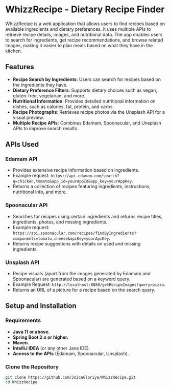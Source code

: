 # WhizzRecipe - Dietary Recipe Finder

WhizzRecipe is a web application that allows users to find recipes based on available ingredients and dietary preferences. It uses multiple APIs to retrieve recipe details, images, and nutritional data. The app enables users to search for ingredients, get recipe recommendations, and browse related images, making it easier to plan meals based on what they have in the kitchen.

## Features
- **Recipe Search by Ingredients**: Users can search for recipes based on the ingredients they have.
- **Dietary Preference Filters**: Supports dietary choices such as vegan, gluten-free, vegetarian, and more.
- **Nutritional Information**: Provides detailed nutritional information on dishes, such as calories, fat, protein, and carbs.
- **Recipe Photographs**: Retrieves recipe photos via the Unsplash API for a visual preview.
- **Multiple Recipe APIs**: Combines Edamam, Spoonacular, and Unsplash APIs to improve search results.

## APIs Used
### Edamam API
- Provides extensive recipe information based on ingredients.
- Example request: `https://api.edamam.com/search?q=chicken,tomato&app_id=yourAppId&app_key=yourAppKey`.
- Returns a collection of recipes featuring ingredients, instructions, nutritional info, and more.

### Spoonacular API
- Searches for recipes using certain ingredients and returns recipe titles, ingredients, photos, and missing ingredients.
- Example request: `https://api.spoonacular.com/recipes/findByIngredients?components=tomato,cheese&apiKey=yourApiKey`.
- Returns recipe suggestions with details on used and missing ingredients.

### Unsplash API
- Recipe visuals (apart from the images generated by Edamam and Spoonacular) are generated based on a keyword query.
- Example Request: `http://localhost:8080/getRecipeImages?query=pizza`.
- Returns an URL of a picture for a recipe based on the search query.

## Setup and Installation

### Requirements
- **Java 11 or above.**
- **Spring Boot 2.x or higher.**
- **Maven**.
- **IntelliJ IDEA** (or any other Java IDE).
- **Access to the APIs** (Edamam, Spoonacular, Unsplash).

### Clone the Repository
```bash
git clone https://github.com/JoiceGloriya/WhizzRecipe.git
cd WhizzRecipe



 
 

